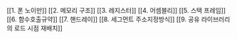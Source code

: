 [[1. 폰 노이만]]
[[2. 메모리 구조]]
[[3. 레지스터]]
[[4. 어셈블리]]
[[5. 스택 프레임]]
[[6. 함수호출규약]]
[[7. 핸드레이]]
[[8. 세그먼트 주소지정방식]]
[[9. 공유 라이브러리의 로드 시점 재배치]]
